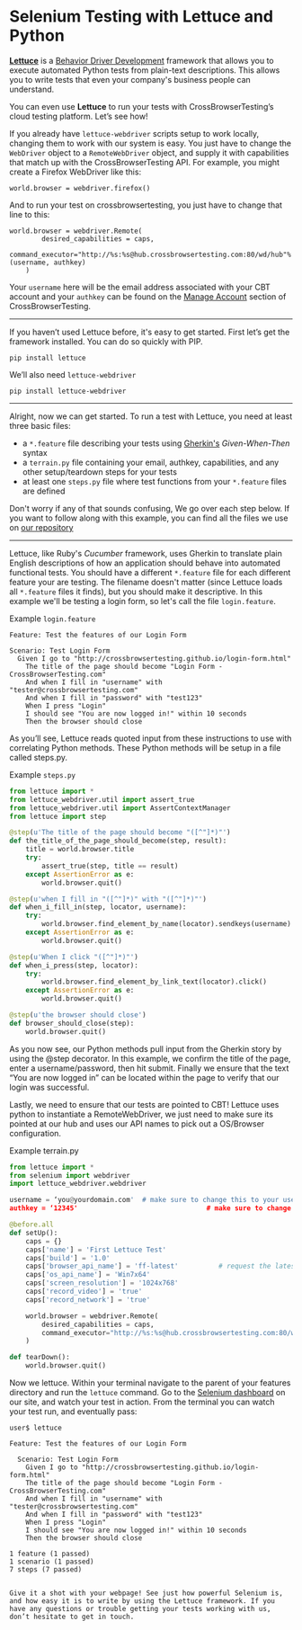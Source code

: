 # Selenium Testing with Lettuce and Python

**[Lettuce](http://lettuce.it/)** is a [Behavior Driver Development](https://en.wikipedia.org/wiki/Behavior-driven_development) framework that allows you to execute automated Python tests from plain-text descriptions. This allows you to write tests that even your company's business people can understand.

You can even use **Lettuce** to run your tests with CrossBrowserTesting’s cloud testing platform. Let’s see how!

If you already have `lettuce-webdriver` scripts setup to work locally, changing them to work with our system is easy. You just have to change the `WebDriver` object to a `RemoteWebDriver` object, and supply it with capabilities that match up with the CrossBrowserTesting API. For example, you might create a Firefox WebDriver like this:

```
world.browser = webdriver.firefox()
```

And to run your test on crossbrowsertesting, you just have to change that line to this:

```
world.browser = webdriver.Remote(
        desired_capabilities = caps,
        command_executor="http://%s:%s@hub.crossbrowsertesting.com:80/wd/hub"%(username, authkey)
    )
```

Your `username` here will be the email address associated with your CBT account and your `authkey` can be found on the [Manage Account](https://crossbrowsertesting.com/account) section of CrossBrowserTesting.

-----

If you haven’t used Lettuce before, it's easy to get started. First let’s get the framework installed. You can do so quickly with PIP.

```
pip install lettuce
```

We’ll also need `lettuce-webdriver`

```
pip install lettuce-webdriver
```

-----

Alright, now we can get started. To run a test with Lettuce, you need at least three basic files:
* a `*.feature` file describing your tests using [Gherkin's](https://github.com/cucumber/cucumber/wiki/Gherkin) *Given-When-Then* syntax
* a `terrain.py` file containing your email, authkey, capabilities, and any other setup/teardown steps for your tests
* at least one `steps.py` file where test functions from your `*.feature` files are defined

Don't worry if any of that sounds confusing, We go over each step below. If you want to follow along with this example, you can find all the files we use on [our repository](https://github.com/crossbrowsertesting/Framework-Integrations/tree/master/Lettuce-Python/features)

----

Lettuce, like Ruby's *Cucumber* framework, uses Gherkin to translate plain English descriptions of how an application should behave into automated functional tests. You should have a different `*.feature` file for each different feature your are testing. The filename doesn't matter (since Lettuce loads all `*.feature` files it finds), but you should make it descriptive. In this example we'll be testing a login form, so let's call the file `login.feature`.

Example `login.feature`

```
Feature: Test the features of our Login Form

Scenario: Test Login Form
  Given I go to "http://crossbrowsertesting.github.io/login-form.html"
    The title of the page should become "Login Form - CrossBrowserTesting.com"
    And when I fill in "username" with "tester@crossbrowsertesting.com"
    And when I fill in "password" with "test123"
    When I press "Login"
    I should see "You are now logged in!" within 10 seconds
    Then the browser should close
```

As you’ll see, Lettuce reads quoted input from these instructions to use with correlating Python methods. These Python methods will be setup in a file called steps.py.

Example `steps.py`

```python
from lettuce import *
from lettuce_webdriver.util import assert_true
from lettuce_webdriver.util import AssertContextManager
from lettuce import step

@step(u'The title of the page should become "([^"]*)"')
def the_title_of_the_page_should_become(step, result):
    title = world.browser.title
    try:
        assert_true(step, title == result)
    except AssertionError as e:
        world.browser.quit()

@step(u'when I fill in "([^"]*)" with "([^"]*)"')
def when_i_fill_in(step, locator, username):
    try:
        world.browser.find_element_by_name(locator).sendkeys(username)
    except AssertionError as e:
        world.browser.quit()

@step(u'When I click "([^"]*)"')
def when_i_press(step, locator):
    try:
        world.browser.find_element_by_link_text(locator).click()
    except AssertionError as e:
        world.browser.quit()

@step(u'the browser should close')
def browser_should_close(step):
    world.browser.quit()
```

As you now see, our Python methods pull input from the Gherkin story by using the @step decorator. In this example, we confirm the title of the page, enter a username/password, then hit submit. Finally we ensure that the text “You are now logged in” can be located within the page to verify that our login was successful.

Lastly, we need to ensure that our tests are pointed to CBT! Lettuce uses python to instantiate a RemoteWebDriver, we just need to make sure its pointed at our hub and uses our API names to pick out a OS/Browser configuration.

Example terrain.py

```python
from lettuce import *
from selenium import webdriver
import lettuce_webdriver.webdriver

username = ‘you@yourdomain.com'  # make sure to change this to your username
authkey = ‘12345'                                # make sure to change this to your authkey

@before.all
def setUp():
    caps = {}
    caps['name'] = 'First Lettuce Test'
    caps['build'] = '1.0'
    caps['browser_api_name'] = 'ff-latest'          # request the latest version of firefox
    caps['os_api_name'] = 'Win7x64'
    caps['screen_resolution'] = '1024x768'
    caps['record_video'] = 'true'
    caps['record_network'] = 'true'

    world.browser = webdriver.Remote(
        desired_capabilities = caps,
        command_executor="http://%s:%s@hub.crossbrowsertesting.com:80/wd/hub"%(username, authkey)
    )

def tearDown():
    world.browser.quit()

```

Now we lettuce. Within your terminal navigate to the parent of your features directory and run the `lettuce` command. Go to the [Selenium dashboard](https://app.crossbrowsertesting.com/selenium/run) on our site, and watch your test in action. From the terminal you can watch your test run, and eventually pass:

```
user$ lettuce

Feature: Test the features of our Login Form

  Scenario: Test Login Form                 
    Given I go to "http://crossbrowsertesting.github.io/login-form.html"
    The title of the page should become "Login Form - CrossBrowserTesting.com"
    And when I fill in "username" with "tester@crossbrowsertesting.com"       
    And when I fill in "password" with "test123"                              
    When I press "Login"                                                      
    I should see "You are now logged in!" within 10 seconds                   
    Then the browser should close

1 feature (1 passed)
1 scenario (1 passed)
7 steps (7 passed)


Give it a shot with your webpage! See just how powerful Selenium is, and how easy it is to write by using the Lettuce framework. If you have any questions or trouble getting your tests working with us, don’t hesitate to get in touch.
